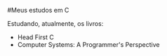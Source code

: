 #Meus estudos em C

Estudando, atualmente, os livros:

- Head First C
- Computer Systems: A Programmer's Perspective
